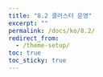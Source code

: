 ```yaml
---
title: "8.2 클러스터 운영"
excerpt: ""
permalink: /docs/ko/8.2/
redirect_from:
  - /theme-setup/
toc: true
toc_sticky: true
---
```


